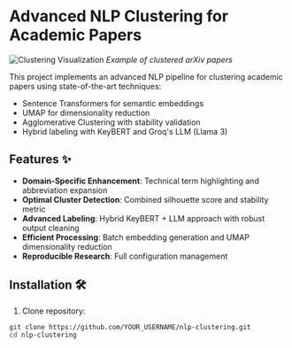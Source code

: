 # Advanced NLP Clustering for Academic Papers

![Clustering Visualization](https://via.placeholder.com/800x400.png?text=Cluster+Visualization) 
*Example of clustered arXiv papers*

This project implements an advanced NLP pipeline for clustering academic papers using state-of-the-art techniques:
- Sentence Transformers for semantic embeddings
- UMAP for dimensionality reduction
- Agglomerative Clustering with stability validation
- Hybrid labeling with KeyBERT and Groq's LLM (Llama 3)

## Features ✨
- **Domain-Specific Enhancement**: Technical term highlighting and abbreviation expansion
- **Optimal Cluster Detection**: Combined silhouette score and stability metric
- **Advanced Labeling**: Hybrid KeyBERT + LLM approach with robust output cleaning
- **Efficient Processing**: Batch embedding generation and UMAP dimensionality reduction
- **Reproducible Research**: Full configuration management

## Installation 🛠️
1. Clone repository:
```bash
git clone https://github.com/YOUR_USERNAME/nlp-clustering.git
cd nlp-clustering
